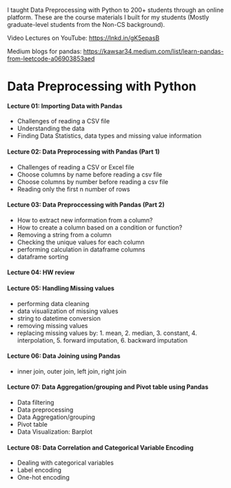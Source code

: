 I taught Data Preprocessing with Python to 200+ students through an online platform. These are the course materials I built for my students (Mostly graduate-level students from the Non-CS background).

Video Lectures on YouTube: https://lnkd.in/gK5epasB

Medium blogs for pandas: https://kawsar34.medium.com/list/learn-pandas-from-leetcode-a06903853aed

# Data Preprocessing with Python

#### Lecture 01: Importing Data with Pandas
- Challenges of reading a CSV file
- Understanding the data
- Finding Data Statistics, data types and missing value information

#### Lecture 02: Data Preprocessing with Pandas (Part 1)
- Challenges of reading a CSV or Excel file
- Choose columns by name before reading a csv file
- Choose columns by number before reading a csv file
- Reading only the first n number of rows

#### Lecture 03: Data Preproccessing with Pandas (Part 2)
- How to extract new information from a column?
- How to create a column based on a condition or function?
- Removing a string from a column
- Checking the unique values for each column
- performing calculation in dataframe columns
- dataframe sorting

#### Lecture 04: HW review

#### Lecture 05: Handling Missing values
- performing data cleaning
- data visualization of missing values
- string to datetime conversion
- removing missing values
- replacing missing values by: 1. mean, 2. median, 3. constant, 4. interpolation, 5. forward imputation, 6. backward imputation

#### Lecture 06: Data Joining using Pandas
- inner join, outer join, left join, right join

#### Lecture 07: Data Aggregation/grouping and Pivot table using Pandas
- Data filtering
- Data preprocessing
- Data Aggregation/grouping 
- Pivot table
- Data Visualization: Barplot

#### Lecture 08: Data Correlation and Categorical Variable Encoding
- Dealing with categorical variables
- Label encoding
- One-hot encoding
